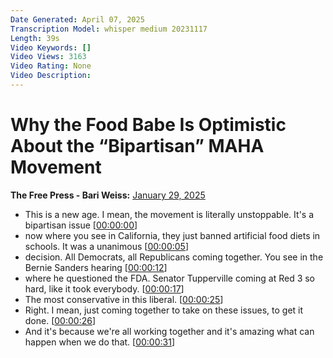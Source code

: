 ```yaml
---
Date Generated: April 07, 2025
Transcription Model: whisper medium 20231117
Length: 39s
Video Keywords: []
Video Views: 3163
Video Rating: None
Video Description: 
---
```


# Why the Food Babe Is Optimistic About the “Bipartisan” MAHA Movement
**The Free Press - Bari Weiss:** [January 29, 2025](https://www.youtube.com/watch?v=9NXMrCm_djU)
*  This is a new age. I mean, the movement is literally unstoppable. It's a bipartisan issue [[00:00:00](https://www.youtube.com/watch?v=9NXMrCm_djU&t=0.0s)]
*  now where you see in California, they just banned artificial food diets in schools. It was a unanimous [[00:00:05](https://www.youtube.com/watch?v=9NXMrCm_djU&t=5.28s)]
*  decision. All Democrats, all Republicans coming together. You see in the Bernie Sanders hearing [[00:00:12](https://www.youtube.com/watch?v=9NXMrCm_djU&t=12.0s)]
*  where he questioned the FDA. Senator Tupperville coming at Red 3 so hard, like it took everybody. [[00:00:17](https://www.youtube.com/watch?v=9NXMrCm_djU&t=17.12s)]
*  The most conservative in this liberal. [[00:00:25](https://www.youtube.com/watch?v=9NXMrCm_djU&t=25.28s)]
*  Right. I mean, just coming together to take on these issues, to get it done. [[00:00:26](https://www.youtube.com/watch?v=9NXMrCm_djU&t=26.56s)]
*  And it's because we're all working together and it's amazing what can happen when we do that. [[00:00:31](https://www.youtube.com/watch?v=9NXMrCm_djU&t=31.599999999999998s)]
